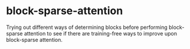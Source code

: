 # block-sparse-attention

Trying out different ways of determining blocks before performing block-sparse attention to see if there are training-free ways to improve upon block-sparse attention.
